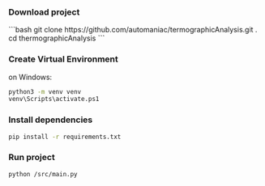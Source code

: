 
<h3>Download project</h3>
```bash
git clone https://github.com/automaniac/termographicAnalysis.git .
cd thermographicAnalysis
```
<h3> Create Virtual Environment </h3>
on Windows:

```bash
python3 -m venv venv
venv\Scripts\activate.ps1
```

<h3> Install dependencies </h3>

```bash
pip install -r requirements.txt
```

<h3> Run project </h3>

```console
python /src/main.py
```
